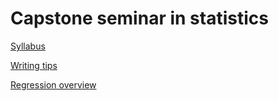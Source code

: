 
# Capstone seminar in statistics

[Syllabus](syllabus.md)

[Writing tips](topics/writing_tips.md)

[Regression overview](topics/regression_overview.md)


